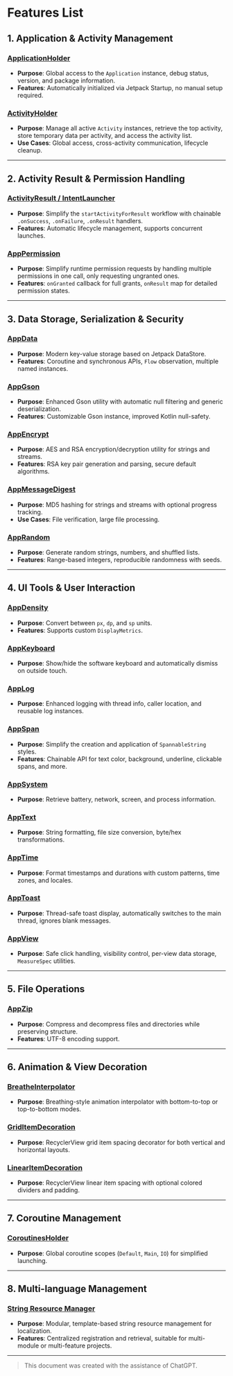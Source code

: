 # Features List

## 1. Application & Activity Management

### [ApplicationHolder](https://github.com/bonepeople/AndroidWidget/tree/main/document/features/ApplicationHolder)
- **Purpose**: Global access to the `Application` instance, debug status, version, and package information.
- **Features**: Automatically initialized via Jetpack Startup, no manual setup required.

### [ActivityHolder](https://github.com/bonepeople/AndroidWidget/tree/main/document/features/ActivityHolder)
- **Purpose**: Manage all active `Activity` instances, retrieve the top activity, store temporary data per activity, and access the activity list.
- **Use Cases**: Global access, cross-activity communication, lifecycle cleanup.

---

## 2. Activity Result & Permission Handling

### [ActivityResult / IntentLauncher](https://github.com/bonepeople/AndroidWidget/tree/main/document/features/ActivityResult)
- **Purpose**: Simplify the `startActivityForResult` workflow with chainable `.onSuccess`, `.onFailure`, `.onResult` handlers.
- **Features**: Automatic lifecycle management, supports concurrent launches.

### [AppPermission](https://github.com/bonepeople/AndroidWidget/tree/main/document/features/AppPermission)
- **Purpose**: Simplify runtime permission requests by handling multiple permissions in one call, only requesting ungranted ones.
- **Features**: `onGranted` callback for full grants, `onResult` map for detailed permission states.

---

## 3. Data Storage, Serialization & Security

### [AppData](https://github.com/bonepeople/AndroidWidget/tree/main/document/features/AppData)
- **Purpose**: Modern key-value storage based on Jetpack DataStore.
- **Features**: Coroutine and synchronous APIs, `Flow` observation, multiple named instances.

### [AppGson](https://github.com/bonepeople/AndroidWidget/tree/main/document/features/AppGson)
- **Purpose**: Enhanced Gson utility with automatic null filtering and generic deserialization.
- **Features**: Customizable Gson instance, improved Kotlin null-safety.

### [AppEncrypt](https://github.com/bonepeople/AndroidWidget/tree/main/document/features/AppEncrypt)
- **Purpose**: AES and RSA encryption/decryption utility for strings and streams.
- **Features**: RSA key pair generation and parsing, secure default algorithms.

### [AppMessageDigest](https://github.com/bonepeople/AndroidWidget/tree/main/document/features/AppMessageDigest)
- **Purpose**: MD5 hashing for strings and streams with optional progress tracking.
- **Use Cases**: File verification, large file processing.

### [AppRandom](https://github.com/bonepeople/AndroidWidget/tree/main/document/features/AppRandom)
- **Purpose**: Generate random strings, numbers, and shuffled lists.
- **Features**: Range-based integers, reproducible randomness with seeds.

---

## 4. UI Tools & User Interaction

### [AppDensity](https://github.com/bonepeople/AndroidWidget/tree/main/document/features/AppDensity)
- **Purpose**: Convert between `px`, `dp`, and `sp` units.
- **Features**: Supports custom `DisplayMetrics`.

### [AppKeyboard](https://github.com/bonepeople/AndroidWidget/tree/main/document/features/AppKeyboard)
- **Purpose**: Show/hide the software keyboard and automatically dismiss on outside touch.

### [AppLog](https://github.com/bonepeople/AndroidWidget/tree/main/document/features/AppLog)
- **Purpose**: Enhanced logging with thread info, caller location, and reusable log instances.

### [AppSpan](https://github.com/bonepeople/AndroidWidget/tree/main/document/features/AppSpan)
- **Purpose**: Simplify the creation and application of `SpannableString` styles.
- **Features**: Chainable API for text color, background, underline, clickable spans, and more.

### [AppSystem](https://github.com/bonepeople/AndroidWidget/tree/main/document/features/AppSystem)
- **Purpose**: Retrieve battery, network, screen, and process information.

### [AppText](https://github.com/bonepeople/AndroidWidget/tree/main/document/features/AppText)
- **Purpose**: String formatting, file size conversion, byte/hex transformations.

### [AppTime](https://github.com/bonepeople/AndroidWidget/tree/main/document/features/AppTime)
- **Purpose**: Format timestamps and durations with custom patterns, time zones, and locales.

### [AppToast](https://github.com/bonepeople/AndroidWidget/tree/main/document/features/AppToast)
- **Purpose**: Thread-safe toast display, automatically switches to the main thread, ignores blank messages.

### [AppView](https://github.com/bonepeople/AndroidWidget/tree/main/document/features/AppView)
- **Purpose**: Safe click handling, visibility control, per-view data storage, `MeasureSpec` utilities.

---

## 5. File Operations

### [AppZip](https://github.com/bonepeople/AndroidWidget/tree/main/document/features/AppZip)
- **Purpose**: Compress and decompress files and directories while preserving structure.
- **Features**: UTF-8 encoding support.

---

## 6. Animation & View Decoration

### [BreatheInterpolator](https://github.com/bonepeople/AndroidWidget/tree/main/document/features/BreatheInterpolator)
- **Purpose**: Breathing-style animation interpolator with bottom-to-top or top-to-bottom modes.

### [GridItemDecoration](https://github.com/bonepeople/AndroidWidget/tree/main/document/features/GridItemDecoration)
- **Purpose**: RecyclerView grid item spacing decorator for both vertical and horizontal layouts.

### [LinearItemDecoration](https://github.com/bonepeople/AndroidWidget/tree/main/document/features/LinearItemDecoration)
- **Purpose**: RecyclerView linear item spacing with optional colored dividers and padding.

---

## 7. Coroutine Management

### [CoroutinesHolder](https://github.com/bonepeople/AndroidWidget/tree/main/document/features/CoroutinesHolder)
- **Purpose**: Global coroutine scopes (`Default`, `Main`, `IO`) for simplified launching.

---

## 8. Multi-language Management

### [String Resource Manager](https://github.com/bonepeople/AndroidWidget/tree/main/document/features/StringResource)
- **Purpose**: Modular, template-based string resource management for localization.
- **Features**: Centralized registration and retrieval, suitable for multi-module or multi-feature projects.

---

> This document was created with the assistance of ChatGPT.